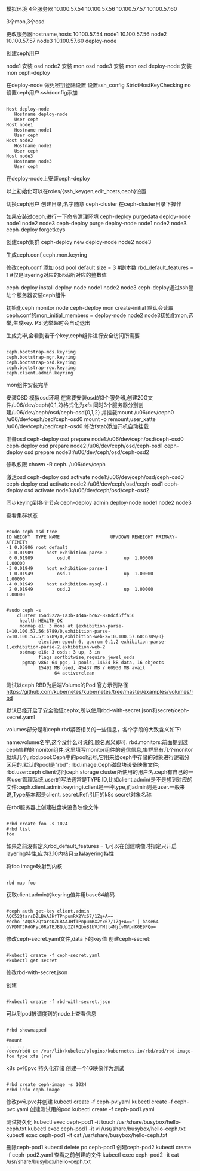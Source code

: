 模拟环境
4台服务器
10.100.57.54
10.100.57.56
10.100.57.57
10.100.57.60

3个mon,3个osd

更改服务器hostname,hosts
10.100.57.54 node1
10.100.57.56 node2
10.100.57.57 node3
10.100.57.60 deploy-node

创建ceph用户

node1 安装 osd
node2 安装 mon osd
node3 安装 mon osd
deploy-node 安装 mon ceph-deploy

在deploy-node 做免密钥登陆设置
设置ssh\_config StrictHostKeyChecking no
设置ceph用户.ssh/config添加
<pre><code>
Host deploy-node
   Hostname deploy-node
   User ceph
Host node1
   Hostname node1
   User ceph
Host node2
   Hostname node2
   User ceph
Host node3
   Hostname node3
   User ceph
</code></pre>

在deploy-node上安装ceph-deploy

以上初始化可以在roles/{ssh\_keygen,edit\_hosts,ceph}设置

切换ceph用户
创建目录,名字随意 ceph-cluster
在ceph-cluster目录下操作

如果安装过ceph,进行一下命令清理环境
ceph-deploy purgedata deploy-node node1 node2 node3
ceph-deploy purge deploy-node node1 node2 node3
ceph-deploy forgetkeys


创建ceph集群
ceph-deploy new deploy-node node2 node3

生成ceph.conf,ceph.mon.keyring

修改ceph.conf
添加
osd pool default size = 3   #副本数
rbd\_default\_features = 1  #仅是layering对应的bit码所对应的整数值

ceph-deploy install deploy-node node1 node2 node3
ceph-deploy通过ssh登陆个服务器安装ceph组件

初始化ceph monitor node
ceph-deploy mon create-initial
默认会读取ceph.conf的mon\_initial\_members = deploy-node node2 node3初始化mon,选举,生成key.
PS:选举超时会自动退出

生成完毕,会看到若干个key,ceph组件进行安全访问所需要
<pre><code>
ceph.bootstrap-mds.keyring
ceph.bootstrap-mgr.keyring
ceph.bootstrap-osd.keyring
ceph.bootstrap-rgw.keyring
ceph.client.admin.keyring
</code></pre>

mon组件安装完毕

安装OSD
模拟osd环境
在需要安装osd的3个服务器,创建20G文件/u06/dev/ceph{0,1,2}格式化为xfs
同时3个服务器分别创建/u06/dev/ceph/osd/ceph-osd{0,1,2}
并挂载mount /u06/dev/ceph0 /u06/dev/ceph/osd/ceph-osd0
mount -o remount,user\_xatte /u06/dev/ceph/osd/ceph-osd0
修改fstab添加开机自动挂载

准备osd
ceph-deploy osd prepare node1:/u06/dev/ceph/osd/ceph-osd0
ceph-deploy osd prepare node2:/u06/dev/ceph/osd/ceph-osd1
ceph-deploy osd prepare node3:/u06/dev/ceph/osd/ceph-osd2

修改权限
chown -R ceph. /u06/dev/ceph

激活osd
ceph-deploy osd activate node1:/u06/dev/ceph/osd/ceph-osd0
ceph-deploy osd activate node2:/u06/dev/ceph/osd/ceph-osd1
ceph-deploy osd activate node3:/u06/dev/ceph/osd/ceph-osd2

同步keying到各个节点
ceph-deploy admin deploy-node node1 node2 node3


查看集群状态
<pre><code>
#sudo ceph osd tree
ID WEIGHT  TYPE NAME                   UP/DOWN REWEIGHT PRIMARY-AFFINITY 
-1 0.05806 root default                                                  
-2 0.01909     host exhibition-parse-2                                   
 0 0.01909         osd.0                    up  1.00000          1.00000 
-3 0.01949     host exhibition-parse-1                                   
 1 0.01949         osd.1                    up  1.00000          1.00000 
-4 0.01949     host exhibition-mysql-1                                   
 2 0.01949         osd.2                    up  1.00000          1.00000 
</code></pre>
<pre><code>
#sudo ceph -s
    cluster 15ad522a-1a3b-4d4a-bc62-828dcf5ffa56
     health HEALTH_OK
     monmap e1: 3 mons at {exhibition-parse-1=10.100.57.56:6789/0,exhibition-parse-2=10.100.57.57:6789/0,exhibition-web-2=10.100.57.60:6789/0}
            election epoch 6, quorum 0,1,2 exhibition-parse-1,exhibition-parse-2,exhibition-web-2
     osdmap e16: 3 osds: 3 up, 3 in
            flags sortbitwise,require_jewel_osds
      pgmap v86: 64 pgs, 1 pools, 14624 kB data, 16 objects
            15492 MB used, 45437 MB / 60930 MB avail
                  64 active+clean
</code></pre>

测试以ceph RBD为后端Volume的Pod
官方示例路径
https://github.com/kubernetes/kubernetes/tree/master/examples/volumes/rbd

默认已经开启了安全验证cephx,所以使用rbd-with-secret.json和secret/ceph-secret.yaml

volumes部分是和ceph rbd紧密相关的一些信息，各个字段的大致含义如下:

name:volume名字,这个没什么可说的,顾名思义即可.
rbd.monitors:前面提到过ceph集群的monitor组件,这里填写monitor组件的通信信息,集群里有几个monitor就填几个;
rbd.pool:Ceph中的pool记号,它用来给ceph中存储的对象进行逻辑分区用的.默认的pool是"rbd";
rbd.image:Ceph磁盘块设备映像文件;
rbd.user:ceph client访问ceph storage cluster所使用的用户名.ceph有自己的一套user管理系统,user的写法通常是TYPE.ID,比如client.admin(是不是想到对应的文件:ceph.client.admin.keyring).client是一种type,而admin则是user.一般来说,Type基本都是client.
secret.Ref:引用的k8s secret对象名称

在rbd服务器上创建磁盘块设备映像文件
<pre><code>
#rbd create foo -s 1024
#rbd list
foo
</code></pre>
如果之前没有定义rbd\_default\_features = 1,可以在创建映像时指定只开启layering特性,应为3.10内核只支持layering特性

将foo image映射到内核
<pre><code>
rbd map foo
</code></pre>

获取client.admin的keyring值并用base64编码
<pre><code>
#ceph auth get-key client.admin
AQC52QtarsDZLBAAJHfTPnpumRX2Yx67/1Zg+A==
#echo "AQC52QtarsDZLBAAJHfTPnpumRX2Yx67/1Zg+A==" | base64
QVFDNTJRdGFyc0RaTEJBQUpIZlRQbnB1bVJYMll4NjcvMVpnK0E9PQo=
</code></pre>

修改ceph-secret.yaml文件,data下的key值
创建ceph-secret:
<pre><code>
#kubectl create -f ceph-secret.yaml
#kubectl get secret
</code></pre>

修改rbd-with-secret.json

创建
<pre><code>
#kubectl create -f rbd-with-secret.json
</code></pre>

可以到pod被调度到的node上查看信息
<pre><code>
#rbd showmapped

#mount
... ...
/dev/rbd0 on /var/lib/kubelet/plugins/kubernetes.io/rbd/rbd/rbd-image-foo type xfs (rw)
</code></pre>


k8s pv和pvc 持久化存储
创建一个1G映像作为测试
<pre><code>
#rbd create ceph-image -s 1024
#rbd info ceph-image
</code></pre>

修改pv和pvc并创建
kubectl create -f ceph-pv.yaml
kubectl create -f ceph-pvc.yaml
创建测试用的pod
kubectl create -f ceph-pod1.yaml

测试持久化
kubectl exec ceph-pod1 -it touch /usr/share/busybox/hello-ceph.txt
kubectl exec ceph-pod1 -it vi /usr/share/busybox/hello-ceph.txt
kubectl exec ceph-pod1 -it cat /usr/share/busybox/hello-ceph.txt

删除ceph-pod1
kubectl delete po ceph-pod1
创建ceph-pod2
kubectl create -f ceph-pod2.yaml
查看之前创建的文件
kubectl exec ceph-pod2 -it cat /usr/share/busybox/hello-ceph.txt
